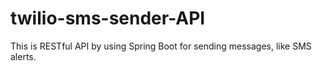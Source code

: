 # twilio-sms-sender-API
This is RESTful API by using Spring Boot for sending messages, like SMS alerts.  
